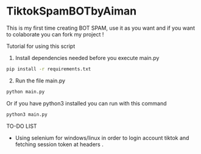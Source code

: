 # TiktokSpamBOTbyAiman
This is my first time creating BOT SPAM, use it as you want and if you want to colaborate you can fork my project !


Tutorial for using this script 

1. Install dependencies needed before you execute main.py
```bash
pip install -r requirements.txt
```
2. Run the file main.py
```bash
python main.py 
```
Or if you have python3 installed you can run with this command 
```bash
python3 main.py
```

TO-DO LIST
- Using selenium for windows/linux in order to login account tiktok and fetching session token at headers .
